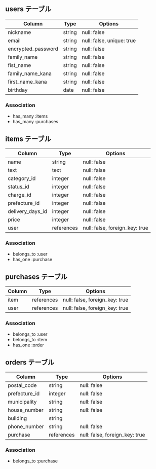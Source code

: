 ## users テーブル

|Column             |Type   |Options                    |
|-------------------|-------|---------------------------|
|nickname           |string |null: false                |
|email              |string |null: false, unique: true  |
|encrypted_password |string |null: false                |
|family_name        |string |null: false                |
|fist_name          |string |null: false                |
|family_name_kana   |string |null: false                |
|first_name_kana    |string |null: false                |
|birthday           |date   |null: false                |

### Association

- has_many :items
- has_many :purchases


## items テーブル

|Column           |Type       |Options                        |
|-----------------|-----------|-------------------------------|
|name             |string     |null: false                    |
|text             |text       |null: false                    |
|category_id      |integer    |null: false                    |
|status_id        |integer    |null: false                    |
|charge_id        |integer    |null: false                    |
|prefecture_id    |integer    |null: false                    |
|delivery_days_id |integer    |null: false                    |
|price            |integer    |null: false                    |
|user             |references |null: false, foreign_key: true |

### Association

- belongs_to :user
- has_one :purchase


## purchases テーブル

|Column |Type       |Options                        |
|-------|-----------|-------------------------------|
|item   |references |null: false, foreign_key: true |
|user   |references |null: false, foreign_key: true |


### Association

- belongs_to :user
- belongs_to :item
- has_one :order


## orders テーブル

|Column        |Type       |Options                        |
|--------------|-----------|-------------------------------|
|postal_code   |string     |null: false                    |
|prefecture_id |integer    |null: false                    |
|municipality  |string     |null: false                    |
|house_number  |string     |null: false                    |
|building      |string     |                               |
|phone_number  |string     |null: false                    |
|purchase      |references |null: false, foreign_key: true |


### Association

- belongs_to :purchase